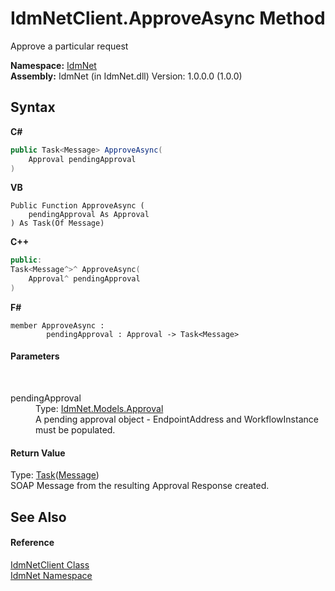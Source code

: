 # IdmNetClient.ApproveAsync Method 
 

Approve a particular request

**Namespace:**&nbsp;<a href="N_IdmNet">IdmNet</a><br />**Assembly:**&nbsp;IdmNet (in IdmNet.dll) Version: 1.0.0.0 (1.0.0)

## Syntax

**C#**<br />
``` C#
public Task<Message> ApproveAsync(
	Approval pendingApproval
)
```

**VB**<br />
``` VB
Public Function ApproveAsync ( 
	pendingApproval As Approval
) As Task(Of Message)
```

**C++**<br />
``` C++
public:
Task<Message^>^ ApproveAsync(
	Approval^ pendingApproval
)
```

**F#**<br />
``` F#
member ApproveAsync : 
        pendingApproval : Approval -> Task<Message> 

```


#### Parameters
&nbsp;<dl><dt>pendingApproval</dt><dd>Type: <a href="T_IdmNet_Models_Approval">IdmNet.Models.Approval</a><br />A pending approval object - EndpointAddress and WorkflowInstance must be populated.</dd></dl>

#### Return Value
Type: <a href="http://msdn2.microsoft.com/en-us/library/dd321424" target="_blank">Task</a>(<a href="http://msdn2.microsoft.com/en-us/library/ms405907" target="_blank">Message</a>)<br />SOAP Message from the resulting Approval Response created.

## See Also


#### Reference
<a href="T_IdmNet_IdmNetClient">IdmNetClient Class</a><br /><a href="N_IdmNet">IdmNet Namespace</a><br />